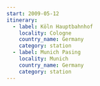 ```yaml
---
start: 2009-05-12
itinerary:
  - label: Köln Hauptbahnhof
    locality: Cologne
    country_name: Germany
    category: station
  - label: Munich Pasing
    locality: Munich
    country_name: Germany
    category: station
---
```

